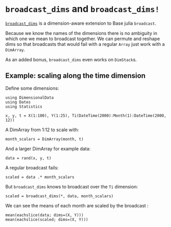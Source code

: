 # `broadcast_dims` and `broadcast_dims!`

[`broadcast_dims`](@ref) is a dimension-aware extension to Base julia `broadcast`.

Because we know the names of the dimensions there is no ambiguity in which
one we mean to broadcast together. We can permute and reshape dims so that
broadcasts that would fail with a regular `Array` just work with a `DimArray`.

As an added bonus, `broadcast_dims` even works on `DimStack`s.

## Example: scaling along the time dimension

Define some dimensions:

````@example bd
using DimensionalData
using Dates
using Statistics
````

````@ansi bd
x, y, t = X(1:100), Y(1:25), Ti(DateTime(2000):Month(1):DateTime(2000, 12))
````

A DimArray from 1:12 to scale with:

````@ansi bd
month_scalars = DimArray(month, t)
````

And a larger DimArray for example data:

````@ansi bd
data = rand(x, y, t)
````

A regular broadcast fails:

````@ansi bd
scaled = data .* month_scalars
````

But `broadcast_dims` knows to broadcast over the `Ti` dimension:

````@ansi bd
scaled = broadcast_dims(*, data, month_scalars)
````

We can see the means of each month are scaled by the broadcast :

````@ansi bd
mean(eachslice(data; dims=(X, Y)))
mean(eachslice(scaled; dims=(X, Y)))
````
